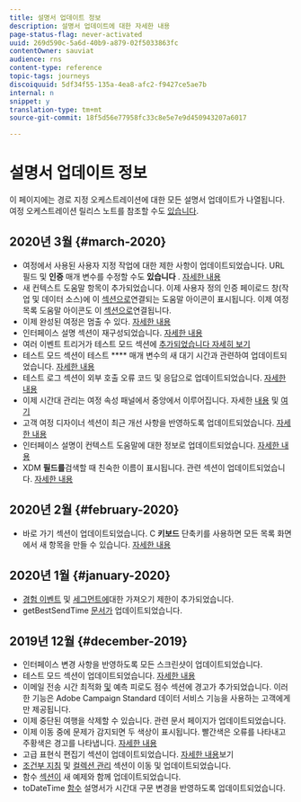```yaml
---
title: 설명서 업데이트 정보
description: 설명서 업데이트에 대한 자세한 내용
page-status-flag: never-activated
uuid: 269d590c-5a6d-40b9-a879-02f5033863fc
contentOwner: sauviat
audience: rns
content-type: reference
topic-tags: journeys
discoiquuid: 5df34f55-135a-4ea8-afc2-f9427ce5ae7b
internal: n
snippet: y
translation-type: tm+mt
source-git-commit: 18f5d56e77958fc33c8e5e7e9d450943207a6017

---
```



# 설명서 업데이트 정보

이 페이지에는 경로 지정 오케스트레이션에 대한 모든 설명서 업데이트가 나열됩니다.
여정 오케스트레이션 릴리스 노트를 참조할 수도 [있습니다](../release-notes/release-notes.md).

## 2020년 3월 {#march-2020}

* 여정에서 사용된 사용자 지정 작업에 대한 제한 사항이 업데이트되었습니다. URL 필드 및 **인증** 매개 변수를 수정할 수도 **있습니다** . [자세한 내용](../action/about-custom-action-configuration.md)
* 새 컨텍스트 도움말 항목이 추가되었습니다. 이제 사용자 정의 인증 페이로드 창(작업 및 데이터 소스)에 이 [섹션으로](../datasource/external-data-sources.md#section_wjp_nl5_nhb)연결되는 도움말 아이콘이 표시됩니다. 이제 여정 목록 도움말 아이콘도 이 [섹션으로](../building-journeys/using-the-journey-designer.md#journey_list)연결됩니다.
* 이제 완성된 여정은 멈출 수 있다. [자세한 내용](../building-journeys/using-the-journey-designer.md)
* 인터페이스 설명 섹션이 재구성되었습니다. [자세한 내용](../about/user-interface.md)
* 여러 이벤트 트리거가 테스트 모드 섹션에 [추가되었습니다 자세히 보기](../building-journeys/testing-the-journey.md#firing_events)
* 테스트 모드 섹션이 테스트 **** 매개 변수의 새 대기 시간과 관련하여 업데이트되었습니다. [자세한 내용](../building-journeys/testing-the-journey.md)
* 테스트 로그 섹션이 외부 호출 오류 코드 및 응답으로 업데이트되었습니다. [자세한 내용](../building-journeys/testing-the-journey.md#viewing_logs)
* 이제 시간대 관리는 여정 속성 패널에서 중앙에서 이루어집니다. 자세한 [내용](../building-journeys/changing-properties.md#timezone) 및 [여기](../building-journeys/timezone-management.md)
* 고객 여정 디자이너 섹션이 최근 개선 사항을 반영하도록 업데이트되었습니다. [자세한 내용](../building-journeys/using-the-journey-designer.md)
* 인터페이스 설명이 컨텍스트 도움말에 대한 정보로 업데이트되었습니다. [자세한 내용](../about/user-interface.md#section_ksq_zr1_ffb)
* XDM **필드를**&#x200B;검색할 때 친숙한 이름이 표시됩니다. 관련 섹션이 업데이트되었습니다. [자세한 내용](../about/user-interface.md#friendly-names-display)


## 2020년 2월 {#february-2020}

* 바로 가기 섹션이 업데이트되었습니다. C **키보드** 단축키를 사용하면 모든 목록 화면에서 새 항목을 만들 수 있습니다. [자세한 내용](../about/user-interface.md#section_ksq_zr1_ffb)

## 2020년 1월 {#january-2020}

* [경험 이벤트](../datasource/adobe-experience-platform-data-source.md) 및 [세그먼트에](../functions/functioninsegment.md)대한 가져오기 제한이 추가되었습니다.
* getBestSendTime [문서가](../functions/functiongetbestsendtime.md) 업데이트되었습니다.

## 2019년 12월 {#december-2019}

* 인터페이스 변경 사항을 반영하도록 모든 스크린샷이 업데이트되었습니다.
* 테스트 모드 섹션이 업데이트되었습니다. [자세한 내용](../building-journeys/testing-the-journey.md)
* 이메일 전송 시간 최적화 [및](../building-journeys/wait-activity.md) 예측 피로도 점수 [](../usecase/leveraging-fatigue-scores.md) 섹션에 경고가 추가되었습니다. 이러한 기능은 Adobe Campaign Standard 데이터 서비스 기능을 사용하는 고객에게만 제공됩니다.
* 이제 중단된 여행을 삭제할 수 있습니다. 관련 문서 페이지가 업데이트되었습니다.
* 이제 이동 중에 문제가 감지되면 두 색상이 표시됩니다. 빨간색은 오류를 나타내고 주황색은 경고를 나타냅니다. [자세한 내용](../about/troubleshooting.md)
* 고급 표현식 편집기 섹션이 업데이트되었습니다. [자세한 내용](../expression/expressionadvanced.md)보기
* [조건부 지침](../expression/conditional-instruction.md) 및 [컬렉션 관리](../expression/collection-management-functions.md) 섹션이 이동 및 업데이트되었습니다.
* 함수 [섹션이](../expression/functions.md) 새 예제와 함께 업데이트되었습니다.
* toDateTime [함수](../functions/functiontodatetime.md) 설명서가 시간대 구문 변경을 반영하도록 업데이트되었습니다.
